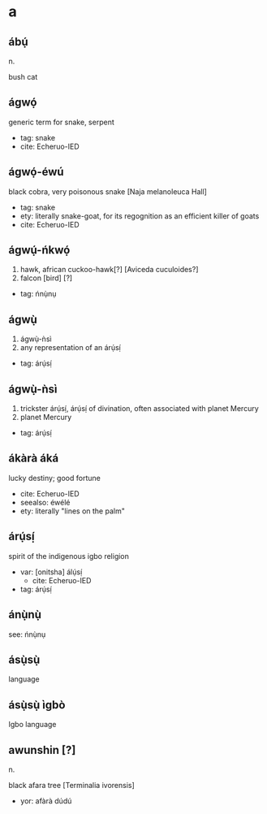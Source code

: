 # a

## ábụ́

n.

bush cat

## ágwọ́

generic term for snake, serpent

* tag: snake
* cite: Echeruo-IED

## ágwọ́-éwú

black cobra, very poisonous snake [Naja melanoleuca Hall]

* tag: snake
* ety: literally snake-goat, for its regognition as an efficient killer of goats
* cite: Echeruo-IED

## ágwụ́-ńkwọ́

1. hawk, african cuckoo-hawk[?] [Aviceda cuculoides?]
2. falcon [bird] [?]

* tag: ńnụ̀nụ

## ágwụ̀

1. ágwụ̀-ǹsì
2. any representation of an árụ́sị́

* tag: árụ́sị́

## ágwụ̀-ǹsì

1. trickster árụ́sị́, árụ́sị́ of divination, often associated with planet Mercury
2. planet Mercury

* tag: árụ́sị́

## ákàrà áká

lucky destiny; good fortune

* cite: Echeruo-IED
* seealso: éwélé
* ety: literally "lines on the palm"

## árụ́sị́

spirit of the indigenous igbo religion

* var: [onitsha] álụ́sị́
    * cite: Echeruo-IED
* tag: árụ́sị́

## ánụ̀nụ̀

see: ńnụ̀nụ


## ásụ̀sụ̀

language

## ásụ̀sụ̀ ìgbò

Igbo language

## awunshin [?]

n.

black afara tree [Terminalia ivorensis]

* yor: afàrà dúdú 
